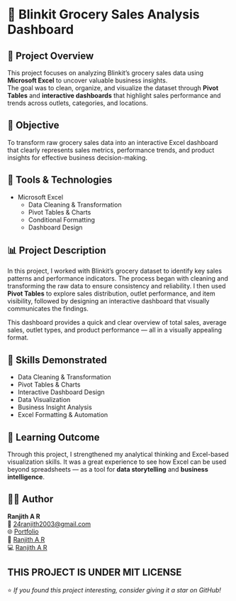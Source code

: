 # 🛒 Blinkit Grocery Sales Analysis Dashboard

## 📘 Project Overview
This project focuses on analyzing Blinkit’s grocery sales data using **Microsoft Excel** to uncover valuable business insights.  
The goal was to clean, organize, and visualize the dataset through **Pivot Tables** and **interactive dashboards** that highlight sales performance and trends across outlets, categories, and locations.

## 🎯 Objective
To transform raw grocery sales data into an interactive Excel dashboard that clearly represents sales metrics, performance trends, and product insights for effective business decision-making.

## 🧩 Tools & Technologies
- Microsoft Excel  
  - Data Cleaning & Transformation  
  - Pivot Tables & Charts  
  - Conditional Formatting  
  - Dashboard Design  

## 📊 Project Description
In this project, I worked with Blinkit’s grocery dataset to identify key sales patterns and performance indicators. The process began with cleaning and transforming the raw data to ensure consistency and reliability. I then used **Pivot Tables** to explore sales distribution, outlet performance, and item visibility, followed by designing an interactive dashboard that visually communicates the findings.

This dashboard provides a quick and clear overview of total sales, average sales, outlet types, and product performance — all in a visually appealing format.

## 🧠 Skills Demonstrated
- Data Cleaning & Transformation  
- Pivot Tables & Charts  
- Interactive Dashboard Design  
- Data Visualization  
- Business Insight Analysis  
- Excel Formatting & Automation  

## 🚀 Learning Outcome
Through this project, I strengthened my analytical thinking and Excel-based visualization skills. It was a great experience to see how Excel can be used beyond spreadsheets — as a tool for **data storytelling** and **business intelligence**.

## 👨‍💻 Author
**Ranjith A R**  
📧 [24ranjith2003@gmail.com](mailto:24ranjith2003@gmail.com)  
🌐 [Portfolio](https://ranjith-nayak.github.io)  
💼 [Ranjith A R](https://www.linkedin.com/in/ranjith-nayak)  
💻 [Ranjith A R](https://github.com/ranjith-nayak)

THIS PROJECT IS UNDER MIT LICENSE
---

⭐ *If you found this project interesting, consider giving it a star on GitHub!*  
